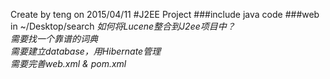 Create by teng on 2015/04/11
#J2EE Project
###include java code
###web in ~/Desktop/search
*如何将Lucene整合到J2ee项目中？*
<br>
*需要找一个靠谱的词典*
<br>
*需要建立database，用Hibernate管理*
<br>
*需要完善web.xml & pom.xml*